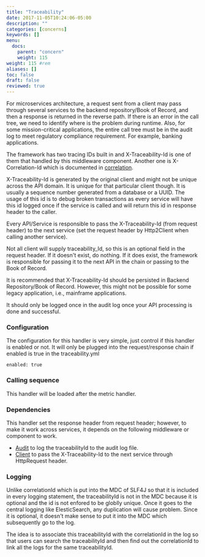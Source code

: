 ```yaml
---
title: "Traceability"
date: 2017-11-05T10:24:06-05:00
description: ""
categories: [concerns]
keywords: []
menu:
  docs:
    parent: "concern"
    weight: 115
weight: 115	#rem
aliases: []
toc: false
draft: false
reviewed: true
---
```



For microservices architecture, a request sent from a client may pass through several services to the backend repository/Book of Record, and then a response is returned in the reverse path. If there is an error in the call tree, we need to identify where is the problem during runtime. Also, for some mission-critical applications, the entire call tree must be in the audit log to meet regulatory compliance requirement. For example, banking applications.  

The framework has two tracing IDs built in and X-Traceability-Id is one of them that handled by this middleware component. Another one is X-Correlation-Id which is documented in [correlation][]. 
 
X-Traceability-Id is generated by the original client and might not be unique across the API domain. It is unique for that particular client though. It is usually a sequence number generated from a database or a UUID. The usage of this id is to debug broken transactions as every service will have this id logged once if the service is called and will return this id in response header to the caller.  

Every API/Service is responsible to pass the X-Traceability-Id (from request header) to the next service (set the request header by Http2Client when calling another service).  

Not all client will supply traceability_Id, so this is an optional field in the request header. If it doesn't exist, do nothing. If it does exist, the framework is responsible for passing it to the next API in the chain or passing to the Book of Record.

It is recommended that X-Traceability-Id should be persisted in Backend Repository/Book of Record. However, this might not be possible for some legacy application, i.e., mainframe applications. 

It should only be logged once in the audit log once your API processing is done and successful.

### Configuration

The configuration for this handler is very simple, just control if this handler is enabled or not. It will only be plugged into the request/response chain if enabled is true in the traceability.yml

```
enabled: true
```

### Calling sequence

This handler will be loaded after the metric handler.

### Dependencies

This handler set the response header from request header; however, to make it work across services, it depends on the following middleware or component to work. 

* [Audit][] to log the traceabilityId to the audit log file.
* [Client][] to pass the X-Traceability-Id to the next service through HttpRequest header.

### Logging

Unlike correlationId which is put into the MDC of SLF4J so that it is included in every logging statement, the traceabilityId is not in the MDC because it is optional and the id is not enfored to be globlly unique. Once it goes to the central logging like ElesticSearch, any duplication will cause problem. Since it is optional, it doesn't make sense to put it into the MDC which subsequently go to the log. 

The idea is to associate this traceabilityId with the correlationId in the log so that users can search the traceabilityId and then find out the correlationId to link all the logs for the same traceabilityId. 

[correlation]: /concern/correlation/
[Audit]: /concern/audit/
[Client]: /concern/client/
